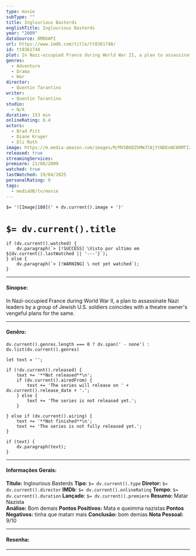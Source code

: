 ```yaml
---
type: movie
subType: ""
title: Inglourious Basterds
englishTitle: Inglourious Basterds
year: "2009"
dataSource: OMDbAPI
url: https://www.imdb.com/title/tt0361748/
id: tt0361748
plot: In Nazi-occupied France during World War II, a plan to assassinate Nazi leaders by a group of Jewish U.S. soldiers coincides with a theatre owner's vengeful plans for the same.
genres:
  - Adventure
  - Drama
  - War
director:
  - Quentin Tarantino
writer:
  - Quentin Tarantino
studio:
  - N/A
duration: 153 min
onlineRating: 8.4
actors:
  - Brad Pitt
  - Diane Kruger
  - Eli Roth
image: https://m.media-amazon.com/images/M/MV5BODZhMWJlNjYtNDExNC00MTIzLTllM2ItOGQ2NGVjNDQ3MzkzXkEyXkFqcGc@._V1_SX300.jpg
released: true
streamingServices: 
premiere: 21/08/2009
watched: true
lastWatched: 19/04/2025
personalRating: 9
tags:
  - mediaDB/tv/movie
---
```



`$= '![Image|180](' + dv.current().image + ')'`

# `$= dv.current().title`

```dataviewjs
if (dv.current().watched) {
	dv.paragraph(`> [!SUCCESS] \Visto por ultimo em ${dv.current().lastWatched || '---'}`);
} else {
	dv.paragraph(`> [!WARNING] \ not yet watched`);
}
```


---
#### Sinopse:

In Nazi-occupied France during World War II, a plan to assassinate Nazi leaders by a group of Jewish U.S. soldiers coincides with a theatre owner's vengeful plans for the same.

---

#### Genêro:
```dataviewjs
dv.current().genres.length === 0 ? dv.span(' - none') : dv.list(dv.current().genres)
```

```dataviewjs
let text = '';

if (!dv.current().released) {
	text += '**Not released**\n';
	if (dv.current().airedFrom) {
		text += 'The series will release on ' + dv.current().release_date + '.';
	} else {
		text += 'The series is not released yet.';
	}
	
} else if (dv.current().airing) {
	text += '**Not finished**\n';
	text += 'The series is not fully released yet.';
}

if (text) {
	dv.paragraph(text);
}
```
---

#### Informações Gerais:

**Título:** Inglourious Basterds
**Tipo**: `$= dv.current().type`
**Diretor:** `$= dv.current().director`
**IMDb**: `$= dv.current().onlineRating`
**Tempo**:  `$= dv.current().duration`
**Lançado**: `$= dv.current().premiere`
**Resumo:** Matar Nazista  
**Análise:** Bom demais
**Pontos Positivos:** Mata e queimma nazistas
**Pontos Negativos:** tinha que matarr mais
**Conclusão:**  bom demias
**Nota Pessoal:** 9/10

---

#### Resenha:


---


